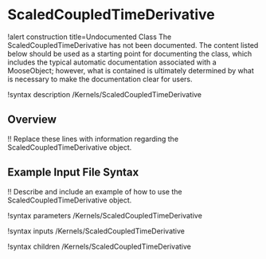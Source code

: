 # ScaledCoupledTimeDerivative

!alert construction title=Undocumented Class
The ScaledCoupledTimeDerivative has not been documented. The content listed below should be used as a starting point for
documenting the class, which includes the typical automatic documentation associated with a
MooseObject; however, what is contained is ultimately determined by what is necessary to make the
documentation clear for users.

!syntax description /Kernels/ScaledCoupledTimeDerivative

## Overview

!! Replace these lines with information regarding the ScaledCoupledTimeDerivative object.

## Example Input File Syntax

!! Describe and include an example of how to use the ScaledCoupledTimeDerivative object.

!syntax parameters /Kernels/ScaledCoupledTimeDerivative

!syntax inputs /Kernels/ScaledCoupledTimeDerivative

!syntax children /Kernels/ScaledCoupledTimeDerivative
